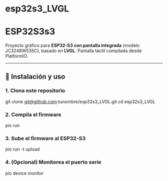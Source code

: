 # esp32s3_LVGL

# ESP32S3s3

Proyecto gráfico para **ESP32-S3 con pantalla integrada** (modelo JC3248W535C), basado en **LVGL**. Pantalla táctil compilada desde PlatformIO.

---

## 🚀 Instalación y uso

### 1. Clona este repositorio
git clone git@github.com:tunombre/esp32s3_LVGL.git
cd esp32s3_LVGL

### 2. Compila el firmware
pio run

### 3. Sube el firmware al ESP32-S3
pio run -t upload

### 4. (Opcional) Monitorea el puerto serie
pio device monitor

